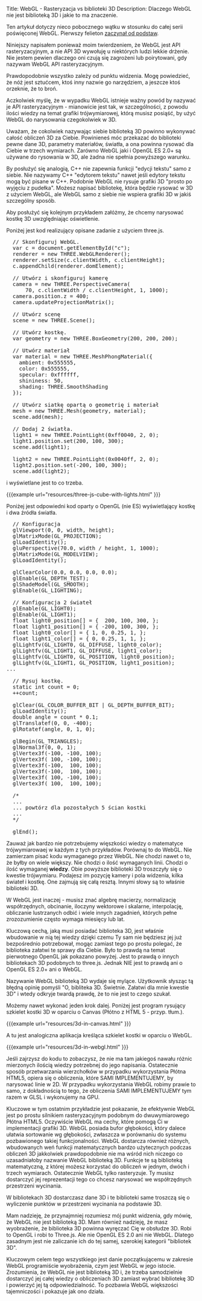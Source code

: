 Title: WebGL - Rasteryzacja vs biblioteki 3D
Description: Dlaczego WebGL nie jest biblioteką 3D i jakie to ma znaczenie.

Ten artykuł dotyczy nieco pobocznego wątku w stosunku do całej serii poświęconej WebGL.
Pierwszy felieton <a href="webgl-fundamentals.html">zaczynał od podstaw</a>.

Niniejszy napisałem ponieważ moim twierdzeniem, że WebGL jest API rasteryzacyjnym, a nie API 3D
wywołuję u niektórych ludzi lekkie drżenie.  Nie jestem pewien dlaczego oni czują się zagrożeni
lub poirytowani, gdy nazywam WebGL API rasteryzacyjnym.

Prawdopodobnie wszystko zależy od punktu widzenia.  Mogę powiedzieć, że nóż jest
sztućcem, ktoś inny nazwie go narzędziem, a jeszcze ktoś
orzeknie, że to broń.

Aczkolwiek myślę, że w wypadku WebGL istnieje ważny powód by
nazywać je API rasteryzacyjnym - mianowicie jest tak, w szczególności, z powodu ilości
wiedzy na temat grafiki trójwymiarowej, którą musisz posiąść, by użyć WebGL do narysowania czegokolwiek w 3D.

Uważam, że cokolwiek nazywając siebie biblioteką 3D powinno wykonywać
całość obliczeń 3D za Ciebie.  Powinieneś móc przekazać do biblioteki pewne dane 3D,
parametry materiałów, światła, a ona powinna rysować dla Ciebie w trzech wymiarach.
Zarówno WebGL jaki i OpenGL ES 2.0+ są używane do rysowania w 3D, ale żadna nie spełnia powyższego
warunku.

By posłużyć się analogią, C++ nie zapewnia funkcji "edycji tekstu" samo z siebie.
Nie nazywamy C++ "edytorem tekstu" nawet jeśli edytory tekstu mogą być
pisane w C++.  Podobnie WebGL nie rysuje grafiki 3D "prosto po wyjęciu z pudełka".
Możesz napisać bibliotekę, która będzie rysować w 3D z użyciem WebGL, ale WebGL samo z siebie
nie wspiera grafiki 3D w jakiś szczególny sposób.

Aby posłużyć się kolejnym przykładem załóżmy, że chcemy narysować kostkę 3D
uwzględniając oświetlenie.

Poniżej jest kod realizujący opisane zadanie z użyciem three.js.

<pre class="prettyprint showlinemods">
  // Skonfiguruj WebGL.
  var c = document.getElementById("c");
  renderer = new THREE.WebGLRenderer();
  renderer.setSize(c.clientWidth, c.clientHeight);
  c.appendChild(renderer.domElement);

  // Utwórz i skonfiguruj kamerę
  camera = new THREE.PerspectiveCamera(
      70, c.clientWidth / c.clientHeight, 1, 1000);
  camera.position.z = 400;
  camera.updateProjectionMatrix();

  // Utwórz scenę
  scene = new THREE.Scene();

  // Utwórz kostkę.
  var geometry = new THREE.BoxGeometry(200, 200, 200);

  // Utwórz materiał
  var material = new THREE.MeshPhongMaterial({
    ambient: 0x555555,
    color: 0x555555,
    specular: 0xffffff,
    shininess: 50,
    shading: THREE.SmoothShading
  });

  // Utwórz siatkę opartą o geometrię i materiał
  mesh = new THREE.Mesh(geometry, material);
  scene.add(mesh);

  // Dodaj 2 światła.
  light1 = new THREE.PointLight(0xff0040, 2, 0);
  light1.position.set(200, 100, 300);
  scene.add(light1);

  light2 = new THREE.PointLight(0x0040ff, 2, 0);
  light2.position.set(-200, 100, 300);
  scene.add(light2);
</pre>

i wyświetlane jest to co trzeba.

{{{example url="resources/three-js-cube-with-lights.html" }}}

Poniżej jest odpowiedni kod oparty o OpenGL (nie ES) wyświetlający kostkę i dwa źródła światła.

<pre class="prettyprint showlinemods">
  // Konfiguracja
  glViewport(0, 0, width, height);
  glMatrixMode(GL_PROJECTION);
  glLoadIdentity();
  gluPerspective(70.0, width / height, 1, 1000);
  glMatrixMode(GL_MODELVIEW);
  glLoadIdentity();

  glClearColor(0.0, 0.0, 0.0, 0.0);
  glEnable(GL_DEPTH_TEST);
  glShadeModel(GL_SMOOTH);
  glEnable(GL_LIGHTING);

  // Konfiguracja 2 świateł
  glEnable(GL_LIGHT0);
  glEnable(GL_LIGHT1);
  float light0_position[] = {  200, 100, 300, };
  float light1_position[] = { -200, 100, 300, };
  float light0_color[] = { 1, 0, 0.25, 1, };
  float light1_color[] = { 0, 0.25, 1, 1, };
  glLightfv(GL_LIGHT0, GL_DIFFUSE, light0_color);
  glLightfv(GL_LIGHT1, GL_DIFFUSE, light1_color);
  glLightfv(GL_LIGHT0, GL_POSITION, light0_position);
  glLightfv(GL_LIGHT1, GL_POSITION, light1_position);
...

  // Rysuj kostkę.
  static int count = 0;
  ++count;

  glClear(GL_COLOR_BUFFER_BIT | GL_DEPTH_BUFFER_BIT);
  glLoadIdentity();
  double angle = count * 0.1;
  glTranslatef(0, 0, -400);
  glRotatef(angle, 0, 1, 0);

  glBegin(GL_TRIANGLES);
  glNormal3f(0, 0, 1);
  glVertex3f(-100, -100, 100);
  glVertex3f( 100, -100, 100);
  glVertex3f(-100,  100, 100);
  glVertex3f(-100,  100, 100);
  glVertex3f( 100, -100, 100);
  glVertex3f( 100,  100, 100);

  /*
  ...
  ... powtórz dla pozostałych 5 ścian kostki
  ...
  */

  glEnd();
</pre>

Zauważ jak bardzo nie potrzebujemy więszkości wiedzy o matematyce trójwymiarowaej w każdym z tych
przykładów. Porównaj to do WebGL.  Nie zamierzam pisać kodu
wymaganego przez WebGL.  Nie chodzi nawet o to, że byłby on wiele większy.  Nie chodzi
o ilość wymaganych linii. Chodzi o ilość wymaganej **wiedzy**.
Obie powyższe biblioteki 3D troszczyły się o kwestie trójwymiaru. Podajesz im
pozycję kamery i pola widzenia, kilka świateł i kostkę. One
zajmują się całą resztą. Innymi słowy są to właśnie biblioteki 3D.

W WebGL jest inaczej - musisz znać algebrę macierzy, normalizację
współrzędnych, obcinanie, iloczyny wektorowe i skalarne, interpolację, obliczanie lustrzanych
odbić i wiele innych zagadnień, których pełne zrozozumienie często wymaga miesięcy
lub lat.

Kluczową cechą, jaką musi posiadać biblioteka 3D, jest właśnie wbudowanie w nią tej wiedzy dzięki czemu Ty sam
nie będziesz jej już bezpośrednio potrzebował, mogąc zamiast tego po prostu polegać, że biblioteka
załatwi te sprawy dla Ciebie.  Było to prawdą na temat pierwotnego OpenGL jak pokazano powyżej.
Jest to prawdą o innych bibliotekach 3D podobnych to three.js.  Jednak NIE jest to prawdą ani o OpenGL
ES 2.0+ ani o WebGL.

Nazywanie WebGL biblioteką 3D wydaje się mylące.  Użytkownik słysząc tą błędną opinię
pomyśli "O, bibliteka 3D.  Świetnie.  Załatwi dla mnie kwestie 3D" i wtedy odkryje
twardą prawdę, że to nie jest to czego szukał.

Możemy nawet wykonać jeden krok dalej.  Poniżej jest program rysujący szkielet kostki 3D
w oparciu o Canvas (Płótno z HTML 5 - przyp. tłum.).

{{{example url="resources/3d-in-canvas.html" }}}

A tu jest analogiczna aplikacja kreśląca szkielet kostki w oparciu o WebGL.

{{{example url="resources/3d-in-webgl.html" }}}

Jeśli zajrzysz do kodu to zobaczysz, że nie ma tam jakiegoś nawału różnic mierzonych ilością
wiedzy potrzebnej do jego napisania.  Ostatecznie
sposób przetwarzania wierzchołków w przypadku wykorzystania Płótna HTML5, opiera się o obliczenia, które SAMI IMPLEMENTUJEMY,
by narysować linie w 2D. W przypadku wykorzystania WebGL robimy prawie to samo, z dokładnością to tego, że obliczenia
SAMI IMPLEMENTUJEMY tym razem w GLSL i wykonujemy na GPU.

Kluczowe w tym ostatnim przykładzie jest pokazanie, że efektywnie WebGL jest
po prostu silnikiem rasteryzacyjnym podobnym do dwuwymiarowego Płótna HTML5. Oczywiście
WebGL ma cechy, które pomogą Ci w implementacji grafiki 3D.  WebGL posiada bufor głębokości,
który dalece ułatwia sortowanie wg głębokości, zwłaszcza w porównaniu do systemu pozbawionego takiej funkcjonalności.  WebGL
dostarcza również różnych, wbudowanych weń funkcji matematycznych bardzo użytecznych podczas obliczeń 3D
jakkolwiek prawdopodobnie nie ma wśród nich niczego co uzasadniałoby nazwanie WebGL biblioteką 3D.
Funkcje te są biblioteką matematyczną, z której możesz korzystać do obliczeń w jednym, dwóch i trzech wymiarach.
Ostatecznie WebGL tylko rasteryzuje. Ty musisz dostarczyć jej reprezentacji tego co chcesz narysować
we współrzędnych przestrzeni wycinania.

W bibliotekach 3D
dostarczasz dane 3D i te biblioteki same troszczą się o wyliczenie punktów w przestrzeni wycinania na podstawie 3D.

Mam nadzieję, że przynajmniej rozumiesz mój punkt widzenia, gdy mówię, że WebGL nie jest
biblioteką 3D. Mam również nadzieję, że masz wyobrażenie, że biblioteka 3D powinna
wyręczać Cię w obsłudze 3D. Robi to OpenGL i robi to Three.js.  Ale nie OpenGL ES 2.0 ani nie WebGL.
Dlatego zasadnym jest nie zaliczanie ich do tej samej, szerokiej kategorii
"bibliotek 3D".

Kluczowym celem tego wszystkiego jest danie początkującemu w zakresie WebGL programiście
wyobrażenia, czym jest WebGL w jego istocie. Zrozumienia, że WebGL nie jest
biblioteką 3D i, że trzeba samodzielnie dostarczyć jej całej wiedzy
o obliczeniach 3D zamiast wybrać bibliotekę 3D i powierzyć jej tą odpowiedzialność.
To pozbawia WebGL większości tajemniczości i pokazuje jak ono działa.

